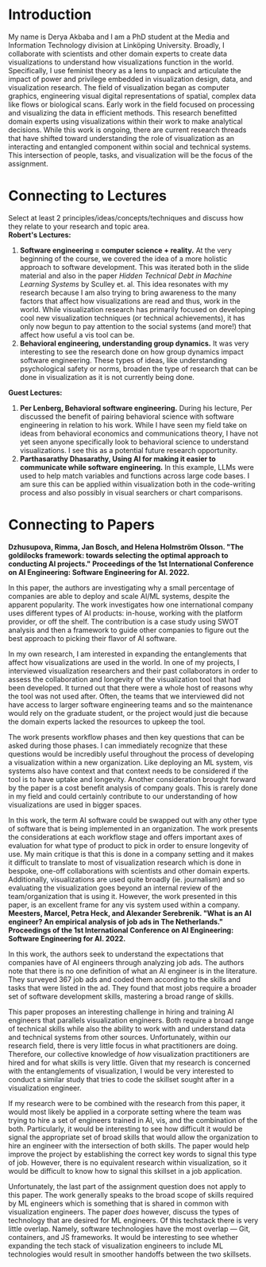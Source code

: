 # Introduction

My name is Derya Akbaba and I am a PhD student at the Media and Information Technology division at Linköping University. Broadly, I collaborate with scientists and other domain experts to create data visualizations to understand how visualizations function in the world. Specifically, I use feminist theory as a lens to unpack and articulate the impact of power and privilege embedded in visualization design, data, and visualization research. The field of visualization began as computer graphics, engineering visual digital representations of spatial, complex data like flows or biological scans. Early work in the field focused on processing and visualizing the data in efficient methods. This research benefitted domain experts using visualizations within their work to make analytical decisions. While this work is ongoing, there are current research threads that have shifted toward understanding the role of visualization as an interacting and entangled component within social and technical systems. This intersection of people, tasks, and visualization will be the focus of the assignment.

# 

# Connecting to Lectures

Select at least 2 principles/ideas/concepts/techniques and discuss how they relate to your research and topic area.  
**Robert's Lectures:**

1. **Software engineering \= computer science \+ reality.** At the very beginning of the course, we covered the idea of a more holistic approach to software development. This was iterated both in the slide material and also in the paper *Hidden Technical Debt in Machine Learning Systems* by Sculley et. al. This idea resonates with my research because I am also trying to bring awareness to the many factors that affect how visualizations are read and thus, work in the world. While visualization research has primarily focused on developing cool new visualization techniques (or technical achievements), it has only now begun to pay attention to the social systems (and more\!) that affect how useful a vis tool can be.  
1. **Behavioral engineering, understanding group dynamics.** It was very interesting to see the research done on how group dynamics impact software engineering. These types of ideas, like understanding psychological safety or norms, broaden the type of research that can be done in visualization as it is not currently being done.

**Guest Lectures:**

1. **Per Lenberg, Behavioral software engineering.** During his lecture, Per discussed the benefit of pairing behavioral science with software engineering in relation to his work. While I have seen my field take on ideas from behavioral economics and communications theory, I have not yet seen anyone specifically look to behavioral science to understand visualizations. I see this as a potential future research opportunity.  
1. **Parthasarathy Dhasarathy, Using AI for making it easier to communicate while software engineering.**  In this example, LLMs were used to help match variables and functions across large code bases. I am sure this can be applied within visualization both in the code-writing process and also possibly in visual searchers or chart comparisons.

# 

# Connecting to Papers

**Dzhusupova, Rimma, Jan Bosch, and Helena Holmström Olsson. "The goldilocks framework: towards selecting the optimal approach to conducting AI projects." Proceedings of the 1st International Conference on AI Engineering: Software Engineering for AI. 2022\.**

In this paper, the authors are investigating why a small percentage of companies are able to deploy and scale AI/ML systems, despite the apparent popularity. The work investigates how one international company uses different types of AI products: in-house, working with the platform provider, or off the shelf. The contribution is a case study using SWOT analysis and then a framework to guide other companies to figure out the best approach to picking their flavor of AI software.

In my own research, I am interested in expanding the entanglements that affect how visualizations are used in the world. In one of my projects, I interviewed visualization researchers and their past collaborators in order to assess the collaboration and longevity of the visualization tool that had been developed. It turned out that there were a whole host of reasons why the tool was not used after. Often, the teams that we interviewed did not have access to larger software engineering teams and so the maintenance would rely on the graduate student, or the project would just die because the domain experts lacked the resources to upkeep the tool.

The work presents workflow phases and then key questions that can be asked during those phases. I can immediately recognize that these questions would be incredibly useful throughout the process of developing a visualization within a new organization. Like deploying an ML system, vis systems also have context and that context needs to be considered if the tool is to have uptake and longevity. Another consideration brought forward by the paper is a cost benefit analysis of company goals. This is rarely done in my field and could certainly contribute to our understanding of how visualizations are used in bigger spaces.

In this work, the term AI software could be swapped out with any other type of software that is being implemented in an organization. The work presents the considerations at each workflow stage and offers important axes of evaluation for what type of product to pick in order to ensure longevity of use. My main critique is that this is done in a company setting and it makes it difficult to translate to most of visualization research which is done in bespoke, one-off collaborations with scientists and other domain experts. Additionally, visualizations are used quite broadly (ie. journalism) and so evaluating the visualization goes beyond an internal review of the team/organization that is using it. However, the work presented in this paper, is an excellent frame for any vis system used within a company.  
**Meesters, Marcel, Petra Heck, and Alexander Serebrenik. "What is an AI engineer? An empirical analysis of job ads in The Netherlands." Proceedings of the 1st International Conference on AI Engineering: Software Engineering for AI. 2022\.**

In this work, the authors seek to understand the expectations that companies have of AI engineers through analyzing job ads. The authors note that there is no one definition of what an AI engineer is in the literature. They surveyed 367 job ads and coded them according to the skills and tasks that were listed in the ad. They found that most jobs require a broader set of software development skills, mastering a broad range of skills.

This paper proposes an interesting challenge in hiring and training AI engineers that parallels visualization engineers. Both require a broad range of technical skills while also the ability to work with and understand data and technical systems from other sources. Unfortunately, within our research field, there is very little focus in what practitioners are doing. Therefore, our collective knowledge of *how* visualization practitioners are hired and for what skills is very little. Given that my research is concerned with the entanglements of visualization, I would be very interested to conduct a similar study that tries to code the skillset sought after in a visualization engineer.

If my research were to be combined with the research from this paper, it would most likely be applied in a corporate setting where the team was trying to hire a set of engineers trained in AI, vis, and the combination of the both. Particularly, it would be interesting to see how difficult it would be signal the appropriate set of broad skills that would allow the organization to hire an engineer with the intersection of both skills. The paper would help improve the project by establishing the correct key words to signal this type of job. However, there is no equivalent research within visualization, so it would be difficult to know how to signal this skillset in a job application.

Unfortunately, the last part of the assignment question does not apply to this paper. The work generally speaks to the broad scope of skills required by ML engineers which is something that is shared in common with visualization engineers. The paper *does* however, discuss the types of technology that are desired for ML engineers. Of this techstack there is very little overlap. Namely, software technologies have the most overlap — Git, containers, and JS frameworks. It would be interesting to see whether expanding the tech stack of visualization engineers to include ML technologies would result in smoother handoffs between the two skillsets.
